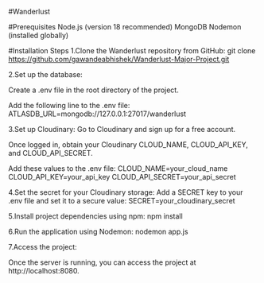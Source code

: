 #Wanderlust


#Prerequisites
Node.js (version 18 recommended)
MongoDB
Nodemon (installed globally)

#Installation Steps
1.Clone the Wanderlust repository from GitHub:
git clone https://github.com/gawandeabhishek/Wanderlust-Major-Project.git

2.Set up the database:

Create a .env file in the root directory of the project.

Add the following line to the .env file:
ATLASDB_URL=mongodb://127.0.0.1:27017/wanderlust

3.Set up Cloudinary:
Go to Cloudinary and sign up for a free account.

Once logged in, obtain your Cloudinary CLOUD_NAME, CLOUD_API_KEY, and CLOUD_API_SECRET.

Add these values to the .env file:
CLOUD_NAME=your_cloud_name
CLOUD_API_KEY=your_api_key
CLOUD_API_SECRET=your_api_secret

4.Set the secret for your Cloudinary storage:
Add a SECRET key to your .env file and set it to a secure value:
SECRET=your_cloudinary_secret

5.Install project dependencies using npm:
npm install

6.Run the application using Nodemon:
nodemon app.js

7.Access the project:

Once the server is running, you can access the project at http://localhost:8080.
      
